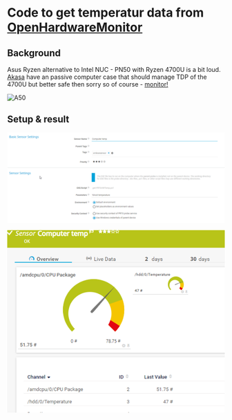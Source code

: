 # Code to get temperatur data from [OpenHardwareMonitor](https://openhardwaremonitor.org/)

## Background
Asus Ryzen alternative to Intel NUC - PN50 with Ryzen 4700U is a bit loud.
[Akasa](http://www.akasa.co.uk/update.php?tpl=product/product.detail.tpl&type=Fanless%20Chassis&type_sub=Fanless%20NUC&model=A-NUC62-M1B) have an passive computer case that should manage TDP of the 4700U but better safe then sorry so of course - [monitor!](http://openhardwaremonitor.org/wordpress/wp-content/uploads/2011/04/OpenHardwareMonitor-WMI.pdf)

![A50](http://www.akasa.co.uk/img/product/common/gallery/00/A-NUC62-M1B_g01.jpg)

## Setup & result
![Sensor settings](./images/sensorsettings.png)

![Sensor output](./images/sensoroutput.png)
